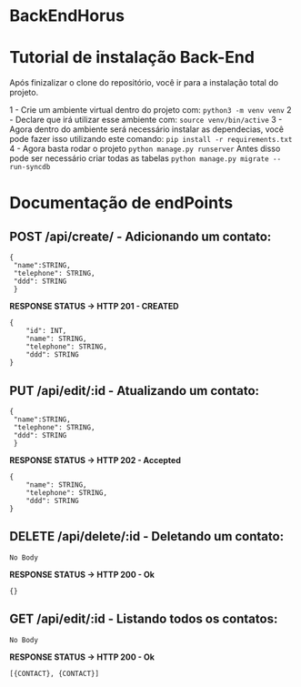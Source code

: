 # BackEndHorus

# Tutorial de instalação Back-End

Após finizalizar o clone do repositório, você ir para a instalação total do projeto.

1 - Crie um ambiente virtual dentro do projeto com:
  ```python3 -m venv venv```
2 - Declare que irá utilizar esse ambiente com:
  ```source venv/bin/active```
3 - Agora dentro do ambiente será necessário instalar as dependecias, você pode fazer isso utilizando este comando:
  ```pip install -r requirements.txt```
4 - Agora basta rodar o projeto
  ```python manage.py runserver```
  Antes disso pode ser necessário criar todas as tabelas
  ```python manage.py migrate --run-syncdb``` 
  

# Documentação de endPoints

## POST /api/create/ - Adicionando um contato:

```
{
 "name":STRING,
 "telephone": STRING,
 "ddd": STRING
 }
```
**RESPONSE STATUS -> HTTP 201 - CREATED**
```
{
	"id": INT,
	"name": STRING,
	"telephone": STRING,
	"ddd": STRING
}
```

## PUT /api/edit/:id - Atualizando um contato:

```
{
 "name":STRING,
 "telephone": STRING,
 "ddd": STRING
 }
```
**RESPONSE STATUS -> HTTP 202 - Accepted**
```
{
	"name": STRING,
	"telephone": STRING,
	"ddd": STRING
}
```

## DELETE /api/delete/:id - Deletando um contato:

```
No Body
```
**RESPONSE STATUS -> HTTP 200 - Ok**
```
{}
```

## GET /api/edit/:id - Listando todos os contatos:

```
No Body
```
**RESPONSE STATUS -> HTTP 200 - Ok**
```
[{CONTACT}, {CONTACT}]
```
